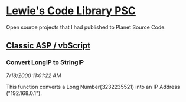 # [Lewie's Code Library PSC](../../README.md)

Open source projects that I had published to Planet Source Code.

## [Classic ASP / vbScript](../README.md)

### Convert LongIP to StringIP

*7/18/2000 11:01:22 AM*

This function converts a Long Number(3232235521) into an IP Address ("192.168.0.1").


